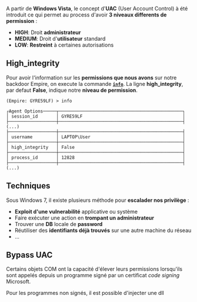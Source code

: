 
A partir de **Windows Vista**, le concept d'**UAC** (User Account Control) à été introduit ce qui permet au process d'avoir **3 niveaux differents de permission** :

- **HIGH**: Droit **administrateur**
- **MEDIUM**: Droit d'**utilisateur** standard
- **LOW**: **Restreint** à certaines autorisations

## __High_integrity__

Pour avoir l'information sur les **permissions que nous avons** sur notre backdoor Empire, on execute la commande **[`info`](Powershell_empire#####Info)**. La ligne **high_integrity**, par defaut **False**, indique notre **niveau de permission**.

```shell
(Empire: GYRE59LF) > info

┌Agent Options─────┬───────────────────────────────────────────────┐
│ session_id       │ GYRE59LF                                      │
├──────────────────┼───────────────────────────────────────────────┤
(...)
├──────────────────┼───────────────────────────────────────────────┤
│ username         │ LAPTOP\User                                   │
├──────────────────┼───────────────────────────────────────────────┤
│ high_integrity   │ False                                         │
├──────────────────┼───────────────────────────────────────────────┤
│ process_id       │ 12828                                         │
├──────────────────┼───────────────────────────────────────────────┤
(...)
```


## __Techniques__

Sous Windows 7, il existe plusieurs méthode pour **escalader nos privilège** :

- **Exploit d'une vulnerabilité** applicative ou système
- Faire exécuter une action en **trompant un administrateur**
- Trouver une **DB** locale de **password**
- Réutiliser des **identifiants déjà trouvés** sur une autre machine du réseau
- ...


## __Bypass UAC__

Certains objets COM ont la capacité d'élever leurs permissions lorsqu'ils sont appelés depuis un programme signé par un certificat *code signing* Microsoft.

Pour les programmes non signés, il est possible d'injecter une dll 
